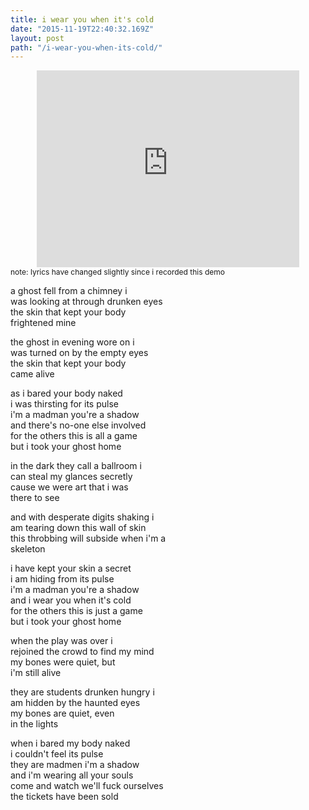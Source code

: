 ```yaml
---
title: i wear you when it's cold
date: "2015-11-19T22:40:32.169Z"
layout: post
path: "/i-wear-you-when-its-cold/"
---
```


<div style="display:flex;align-items:center;justify-content:center">
  <iframe width="420" height="315" src="https://www.youtube.com/embed/KzVKYOB4bnU" frameborder="0" allowfullscreen></iframe>
</div>
<small style="font-size:12px">note: lyrics have changed slightly since i recorded this demo</small>

a ghost fell from a chimney i       
was looking at through drunken eyes       
the skin that kept your body       
frightened mine    

the ghost in evening wore on i       
was turned on by the empty eyes       
the skin that kept your body       
came alive

as i bared your body naked      
i was thirsting for its pulse      
i'm a madman you're a shadow       
and there's no-one else involved      
for the others this is all a game      
but i took your ghost home

in the dark they call a ballroom i      
can steal my glances secretly      
cause we were art that i was      
there to see

and with desperate digits shaking i     
am tearing down this wall of skin     
this throbbing will subside when i'm a     
skeleton

i have kept your skin a secret     
i am hiding from its pulse     
i'm a madman you're a shadow      
and i wear you when it's cold     
for the others this is just a game     
but i took your ghost home

when the play was over i    
rejoined the crowd to find my mind     
my bones were quiet, but     
i'm still alive

they are students drunken hungry i     
am hidden by the haunted eyes     
my bones are quiet, even     
in the lights

when i bared my body naked     
i couldn't feel its pulse      
they are madmen i'm a shadow      
and i'm wearing all your souls      
come and watch we'll fuck ourselves     
the tickets have been sold
